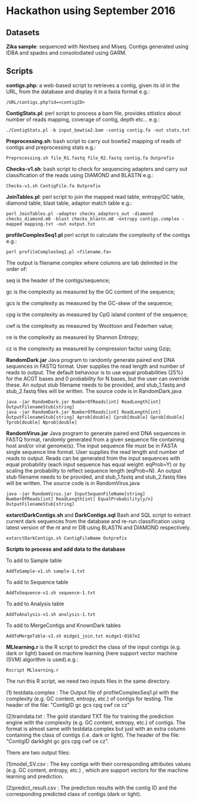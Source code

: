 # Hackathon using September 2016

## Datasets
**Zika sample**: sequenced with Nextseq and Miseq. Contigs generated using IDBA and spades and 
consolodiated using GARM. 




## Scripts
**contigs.php**: a web-based script to retrieves a contig, given its id in the URL, from the database and display it in a fasta format
e.g.:
```
/URL/contigs.php?id=<contigID>
```

**ContigStats.pl**: perl script to process a bam file, provides sttistics about number 
of reads mapping, coverage of contig, depth etc...
e.g.: 
```
./ContigStats.pl -b input_bowtie2.bam -contig contig.fa -out stats.txt
```

**Preprocessing.sh**: bash script to carry out bowtie2 mapping of reads of contigs and 
preprocessing stats
e.g.:
```
Preprocessing.sh file_R1.fastq file_R2.fastq contig.fa Outprefix
```
**Checks-v1.sh**: bash script to check for sequencing adapters and carry out classification of the reads using DIAMOND and BLASTN 
e.g.:
```
Checks-v1.sh ContigFile.fa Outprefix
```

**JoinTables.pl**: perl script to join the mapped read table, entropy/GC table, 
diamond table, blast table, adaptor match table
e.g.:
```
perl JoinTables.pl -adaptor checks_adapters_out -diamond checks_diamond.m8 -blast checks_blastn.m8 -entropy contigs.complex -mapped mapping.txt -out output.txt
```

**profileComplexSeq1.pl** perl script to calculate the complexity of the contigs
e.g.:
```
perl profileComplexSeq1.pl <filename.fa>
```
The output is filename.complex where columns are tab delimited in the order of:
 
seq is the header of the contigs/sequence;

gc is the complexity as measured by the GC content of the sequence;

gcs is the complexity as measured by the GC-skew of the sequence;

cpg is  the complexity as measured by CpG island content of the sequence;

cwf is the complexity as measured by Woottoon and Federhen value;

ce is  the complexity as measured by Shannon Entropy;

cz is  the complexity as measured by compression factor using Gzip;

**RandomDark.jar** Java program to randomly generate paired end DNA sequences in FASTQ format. User supplies the read length and number of reads to output. The default behaviour is to use equal probabilities (25%) for the ACGT bases and 0 probability for N bases, but the user can override these. An output stub filename needs to be provided, and stub_1.fastq and stub_2.fastq files will be written. The source code is in RandomDark.java
```
java -jar RandomDark.jar NumberOfReads[int] ReadLength[int] OutputFilenameStub[string]
java -jar RandomDark.jar NumberOfReads[int] ReadLength[int] OutputFilenameStub[string] Aprob[double] Cprob[double] Gprob[double] Tprob[double] Nprob[double]
```

**RandomVirus.jar** Java program to generate paired end DNA sequences in FASTQ format, randomly generated from a given sequence file containing host and/or viral genome(s). The input sequence file must be in FASTA single sequence line format. User supplies the read length and number of reads to output. Reads can be generated from the input sequences with equal probability (each input sequence has equal weight: eqProb=Y) or by scaling the probability to reflect sequence length (eqProb=N). An output stub filename needs to be provided, and stub_1.fastq and stub_2.fastq files will be written. The source code is in RandomVirus.java
```
java -jar RandomVirus.jar InputSequenFileName[string] NumberOfReads[int] ReadLength[int] EqualProbability[y/n] OutputFilenameStub[string]

```
**extarctDarkContigs.sh** and **DarkContigs.sql** Bash and SQL script to extract current dark sequences from the database and re-run classification using latest version of the nt and nr DB using BLASTN and DIAMOND respectively.
```
extarctDarkContigs.sh ContigFileName Outprefix
```

**Scripts to process and add data to the database**

To add to Sample table 
```
AddToSample-v1.sh sample-1.txt
```

To add to Sequence table 
```
AddToSequence-v1.sh sequence-1.txt
```

To add to Analysis table 
```
AddToAnalysis-v1.sh analysis-1.txt
```

To add to MergeContigs and KnownDark tables 
```
AddToMergeTable-v1.sh midge1_join.txt midge1-0167e2
```


**MLlearning.r**  is the R script to predict the class of the input contigs (e.g. dark or light)  based on machine learning (here support vector machine (SVM) algorithm is used).e.g.:
```
Rscript MLlearning.r
```
The run this R script, we need two inputs files in the same directory.

(1) testdata.complex :
The Output file of profileComplexSeq1.pl with the complexity (e.g. GC content, entropy, etc.) of contigs for testing.
The header of the file: "ContigID gc gcs cpg cwf ce cz"

(2)traindata.txt :
The gold standard TXT file for training the prediction engine with the complexity (e.g. GC content, entropy, etc.) of contigs.
The format is almost same with testdata.complex but just with an extra column containing the class of contigs (i.e. dark or light).
The header of the file: "ContigID darklight gc gcs cpg cwf ce cz".

There are two output files:

(1)model_SV.csv :
The key contigs with their corresponding attributes values (e.g. GC content, entropy, etc.) , which are support vectors for the machine learning and prediction.

(2)predict_result.csv :
The prediction results with the contig ID and the corresponding predicted class of contigs (dark or light).

